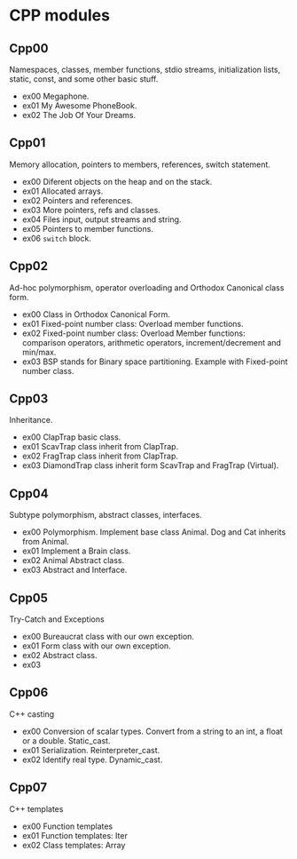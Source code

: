 # CPP modules

## Cpp00
Namespaces, classes, member functions, stdio streams, initialization lists, static, const, and some other basic stuff.

-	ex00 Megaphone.
-	ex01 My Awesome PhoneBook.
-	ex02 The Job Of Your Dreams.

## Cpp01
Memory allocation, pointers to members, references, switch statement.

-	ex00 Diferent objects on the heap and on the stack.
-	ex01 Allocated arrays.
-	ex02 Pointers and references.
-	ex03 More pointers, refs and classes.
-	ex04 Files input, output streams and string.
-	ex05 Pointers to member functions.
-	ex06 ``switch`` block.

## Cpp02
Ad-hoc polymorphism, operator overloading and Orthodox Canonical class form.

-	ex00 Class in Orthodox Canonical Form.
-	ex01 Fixed-point number class: Overload member functions.
-	ex02 Fixed-point number class: Overload Member functions: comparison operators, arithmetic operators, increment/decrement and min/max.
-	ex03 BSP stands for Binary space partitioning. Example with Fixed-point number class.

## Cpp03
Inheritance.

-	ex00 ClapTrap basic class.
-	ex01 ScavTrap class inherit from ClapTrap.
-	ex02 FragTrap class inherit from ClapTrap.
-	ex03 DiamondTrap class inherit form ScavTrap and FragTrap (Virtual).

## Cpp04
Subtype polymorphism, abstract classes, interfaces.

-	ex00 Polymorphism. Implement base class Animal. Dog and Cat inherits from Animal.
-	ex01 Implement a Brain class.
-	ex02 Animal Abstract class.
-	ex03 Abstract and Interface.

## Cpp05
Try-Catch and Exceptions

-	ex00 Bureaucrat class with our own exception.
-	ex01 Form class with our own exception.
-	ex02 Abstract class.
-	ex03 

## Cpp06
C++ casting

-	ex00 Conversion of scalar types. Convert from a string to an int, a float or a double. Static_cast.
-	ex01 Serialization. Reinterpreter_cast.
-	ex02 Identify real type. Dynamic_cast.

## Cpp07
C++ templates

-	ex00 Function templates
-	ex01 Function templates: Iter
-	ex02 Class templates: Array

